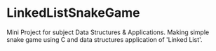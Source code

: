 # LinkedListSnakeGame
Mini Project for subject Data Structures &amp; Applications. Making simple snake game using C and data structures application of 'Linked List'.
